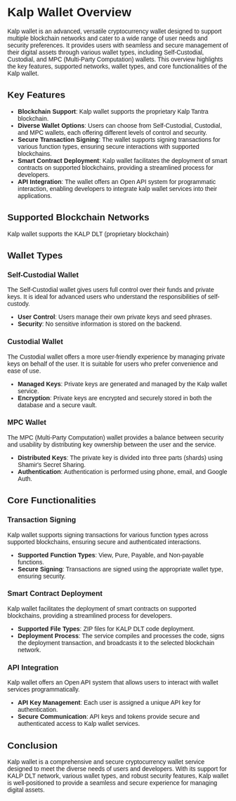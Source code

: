<style>body { font-family: "Source Sans 3", sans-serif!important; }</style>

<link href="https://fonts.googleapis.com/css2?family=Source+Sans+3:ital,wght@0,200..900;1,200..900&display=swap" rel="stylesheet">
<link rel="stylesheet" href="https://fonts.googleapis.com/icon?family=Material+Icons">

# Kalp Wallet Overview

Kalp wallet is an advanced, versatile cryptocurrency wallet designed to support multiple blockchain networks and cater to a wide range of user needs and security preferences. It provides users with seamless and secure management of their digital assets through various wallet types, including Self-Custodial, Custodial, and MPC (Multi-Party Computation) wallets. This overview highlights the key features, supported networks, wallet types, and core functionalities of the Kalp wallet.

## Key Features

- **Blockchain Support**: Kalp  wallet supports the proprietary Kalp Tantra blockchain.
- **Diverse Wallet Options**: Users can choose from Self-Custodial, Custodial, and MPC wallets, each offering different levels of control and security.
- **Secure Transaction Signing**: The wallet supports signing transactions for various function types, ensuring secure interactions with supported blockchains.
- **Smart Contract Deployment**: Kalp wallet facilitates the deployment of smart contracts on supported blockchains, providing a streamlined process for developers.
- **API Integration**: The wallet offers an Open API system for programmatic interaction, enabling developers to integrate kalp wallet services into their applications.

## Supported Blockchain Networks

Kalp wallet supports the KALP DLT (proprietary blockchain)

## Wallet Types

### Self-Custodial Wallet

The Self-Custodial wallet gives users full control over their funds and private keys. It is ideal for advanced users who understand the responsibilities of self-custody.

- **User Control**: Users manage their own private keys and seed phrases.
- **Security**: No sensitive information is stored on the backend.

### Custodial Wallet

The Custodial wallet offers a more user-friendly experience by managing private keys on behalf of the user. It is suitable for users who prefer convenience and ease of use.

- **Managed Keys**: Private keys are generated and managed by the Kalp wallet service.
- **Encryption**: Private keys are encrypted and securely stored in both the database and a secure vault.

### MPC Wallet

The MPC (Multi-Party Computation) wallet provides a balance between security and usability by distributing key ownership between the user and the service.

- **Distributed Keys**: The private key is divided into three parts (shards) using Shamir's Secret Sharing.
- **Authentication**: Authentication is performed using phone, email, and Google Auth.

## Core Functionalities

### Transaction Signing

Kalp wallet supports signing transactions for various function types across supported blockchains, ensuring secure and authenticated interactions.

- **Supported Function Types**: View, Pure, Payable, and Non-payable functions.
- **Secure Signing**: Transactions are signed using the appropriate wallet type, ensuring security.

### Smart Contract Deployment

Kalp wallet facilitates the deployment of smart contracts on supported blockchains, providing a streamlined process for developers.

- **Supported File Types**: ZIP files for KALP DLT code deployment.
- **Deployment Process**: The service compiles and processes the code, signs the deployment transaction, and broadcasts it to the selected blockchain network.

### API Integration

Kalp wallet offers an Open API system that allows users to interact with wallet services programmatically.

- **API Key Management**: Each user is assigned a unique API key for authentication.
- **Secure Communication**: API keys and tokens provide secure and authenticated access to Kalp wallet services.

## Conclusion

Kalp wallet is a comprehensive and secure cryptocurrency wallet service designed to meet the diverse needs of users and developers. With its support for KALP DLT network, various wallet types, and robust security features, Kalp wallet is well-positioned to provide a seamless and secure experience for managing digital assets.